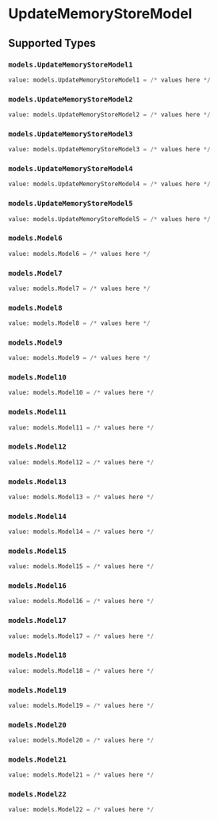 # UpdateMemoryStoreModel


## Supported Types

### `models.UpdateMemoryStoreModel1`

```python
value: models.UpdateMemoryStoreModel1 = /* values here */
```

### `models.UpdateMemoryStoreModel2`

```python
value: models.UpdateMemoryStoreModel2 = /* values here */
```

### `models.UpdateMemoryStoreModel3`

```python
value: models.UpdateMemoryStoreModel3 = /* values here */
```

### `models.UpdateMemoryStoreModel4`

```python
value: models.UpdateMemoryStoreModel4 = /* values here */
```

### `models.UpdateMemoryStoreModel5`

```python
value: models.UpdateMemoryStoreModel5 = /* values here */
```

### `models.Model6`

```python
value: models.Model6 = /* values here */
```

### `models.Model7`

```python
value: models.Model7 = /* values here */
```

### `models.Model8`

```python
value: models.Model8 = /* values here */
```

### `models.Model9`

```python
value: models.Model9 = /* values here */
```

### `models.Model10`

```python
value: models.Model10 = /* values here */
```

### `models.Model11`

```python
value: models.Model11 = /* values here */
```

### `models.Model12`

```python
value: models.Model12 = /* values here */
```

### `models.Model13`

```python
value: models.Model13 = /* values here */
```

### `models.Model14`

```python
value: models.Model14 = /* values here */
```

### `models.Model15`

```python
value: models.Model15 = /* values here */
```

### `models.Model16`

```python
value: models.Model16 = /* values here */
```

### `models.Model17`

```python
value: models.Model17 = /* values here */
```

### `models.Model18`

```python
value: models.Model18 = /* values here */
```

### `models.Model19`

```python
value: models.Model19 = /* values here */
```

### `models.Model20`

```python
value: models.Model20 = /* values here */
```

### `models.Model21`

```python
value: models.Model21 = /* values here */
```

### `models.Model22`

```python
value: models.Model22 = /* values here */
```

